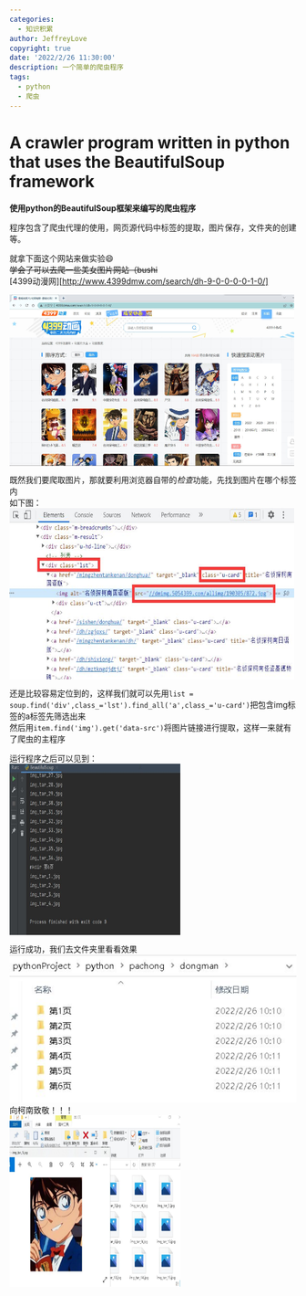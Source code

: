 ```yaml
---
categories:
  - 知识积累
author: JeffreyLove
copyright: true
date: '2022/2/26 11:30:00'
description: 一个简单的爬虫程序
tags:
  - python
  - 爬虫
---
```


# A crawler program written in python that uses the BeautifulSoup framework  

**使用python的BeautifulSoup框架来编写的爬虫程序**  

程序包含了爬虫代理的使用，网页源代码中标签的提取，图片保存，文件夹的创建等。  

就拿下面这个网站来做实验:smile:  
~~学会了可以去爬一些美女图片网站（bushi~~  
[4399动漫网][http://www.4399dmw.com/search/dh-9-0-0-0-0-1-0/]  

<img src="https://github.com/Jeffrey-love/Crawler/blob/main/picture/3.jpg" width = "500" height = "300" alt="" align=center />

既然我们要爬取图片，那就要利用浏览器自带的*检查*功能，先找到图片在哪个标签内  
如下图：  
<img src="https://github.com/Jeffrey-love/Crawler/blob/main/picture/4.jpg" width = "500" height = "300" alt="" align=center />  

还是比较容易定位到的，这样我们就可以先用`list = soup.find('div',class_='lst').find_all('a',class_='u-card')`把包含img标签的a标签先筛选出来  
然后用`item.find('img').get('data-src')`将图片链接进行提取，这样一来就有了爬虫的主程序

运行程序之后可以见到：  
<img src="https://github.com/Jeffrey-love/Crawler/blob/main/picture/5.jpg" width = "300" height = "300" alt="" align=center />  

运行成功，我们去文件夹里看看效果  
![1](https://github.com/Jeffrey-love/Crawler/blob/main/picture/1.jpg)  
向柯南致敬！！！  
<img src="https://github.com/Jeffrey-love/Crawler/blob/main/picture/2.jpg" width = "300" height = "300" alt="" align=center />  
